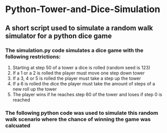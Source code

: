 # Python-Tower-and-Dice-Simulation
## A short script used to simulate a random walk simulator for a python dice game

### The simulation.py code simulates a dice game with the following restrictions:

  1) Starting at step 50 of a tower a dice is rolled (random seed is 123)
  2) If a 1 or a 2 is rolled the player must move one step down tower
  3) If a 3, 4 or 5 is rolled the player must take a step up the tower
  4) If a 6 is rolled the dice the player must take the amount of steps of a new roll up the tower
  5) The player wins if he reaches step 60 of the tower and loses if step 0 is reached

### The following python code was used to simulate this random walk scenario where the chance of winning the game was calcuated
